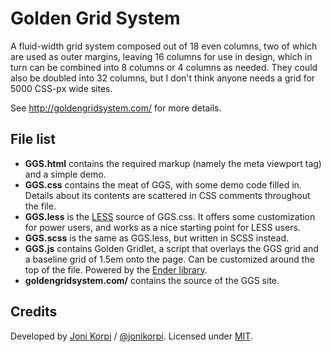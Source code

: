 # Golden Grid System

A fluid-width grid system composed out of 18 even columns, two of which are used as outer margins, leaving 16 columns for use in design, which in turn can be combined into 8 columns or 4 columns as needed. They could also be doubled into 32 columns, but I don't think anyone needs a grid for 5000 CSS-px wide sites.

See http://goldengridsystem.com/ for more details.

## File list

- **GGS.html** contains the required markup (namely the meta viewport tag) and a simple demo.
- **GGS.css** contains the meat of GGS, with some demo code filled in. Details about its contents are scattered in CSS comments throughout the file.
- **GGS.less** is the [LESS](http://lesscss.org/) source of GGS.css. It offers some customization for power users, and works as a nice starting point for LESS users.
- **GGS.scss** is the same as GGS.less, but written in SCSS instead.
- **GGS.js** contains Golden Gridlet, a script that overlays the GGS grid and a baseline grid of 1.5em onto the page. Can be customized around the top of the file. Powered by the [Ender library](http://ender.no.de/).
- **goldengridsystem.com/** contains the source of the GGS site.

## Credits

Developed by [Joni Korpi](http://jonikorpi.com/) / [@jonikorpi](http://twitter.com/jonikorpi/). Licensed under [MIT](http://opensource.org/licenses/mit-license.php).